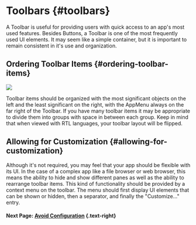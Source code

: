 # Toolbars {#toolbars}

A Toolbar is useful for providing users with quick access to an app's most used features. Besides Buttons, a Toolbar is one of the most frequently used UI elements. It may seem like a simple container, but it is important to remain consistent in it's use and organization.

## Ordering Toolbar Items {#ordering-toolbar-items}

![](http://elementaryos.org/uploads/content/page/34--5178e37a2416c.png)

Toolbar items should be organized with the most significant objects on the left and the least significant on the right, with the AppMenu always on the far right of the Toolbar. If you have many toolbar items it may be appropriate to divide them into groups with space in between each group. Keep in mind that when viewed with RTL languages, your toolbar layout will be flipped.

## Allowing for Customization {#allowing-for-customization}

Although it's not required, you may feel that your app should be flexible with its UI. In the case of a complex app like a file browser or web browser, this means the ability to hide and show different panes as well as the ability to rearrange toolbar items. This kind of functionality should be provided by a context menu on the toolbar. The menu should first display UI elements that can be shown or hidden, then a separator, and finally the "Customize..." entry.

#### Next Page: [Avoid Configuration](/docs/human-interface-guidelines/avoid-configuration) {.text-right}